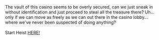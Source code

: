 The vault of this casino seems to be overly secured, can we just sneak in without identification and just proceed to steal all the treasure there? Uh... only if we can move as freely as we can out there in the casino lobby... where we've never been suspected of doing anything?&nbsp;  
&nbsp;  
Start Heist [HERE!](http://127.0.0.1:40013)